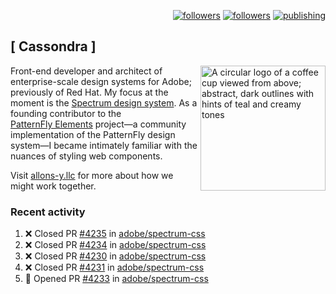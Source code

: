 <p align="right"><a rel="me" href="https://front-end.social/@castastrophe">
    <img alt="followers" title="Follow me on Mastodon" src="https://img.shields.io/mastodon/follow/109297102751309835?domain=https%3A%2F%2Ffront-end.social&label=Follow&logo=mastodon&logoColor=white&style=for-the-badge&labelColor=008080&color=006969"/></a>
  <a href="https://codepen.io/castastrophe/">
    <img alt="followers" title="Follow me on CodePen" src="https://img.shields.io/badge/23-1?color=640464&labelColor=7c007c&style=for-the-badge&logo=codepen&label=Follow"/></a>
<a href="https://castastrophe.medium.com/">
    <img alt="publishing" title="View articles on Medium" src="https://img.shields.io/badge/107-1?color=666&labelColor=444&label=subscribe&logo=medium&logoColor=white&style=for-the-badge"/></a>
</p>

## [&nbsp;Cassondra&nbsp;]

<img align="right" src="https://github-production-user-asset-6210df.s3.amazonaws.com/1840295/253016758-ba468774-1cd3-42c2-8f43-947b5eeb5edf.png" height="200" alt="A circular logo of a coffee cup viewed from above; abstract, dark outlines with hints of teal and creamy tones">

Front-end developer and architect of enterprise-scale design systems for Adobe; previously of Red Hat. My focus at the moment is the [Spectrum design system](https://github.com/adobe/spectrum-css). As a founding contributor to the [PatternFly&nbsp;Elements](https://github.com/patternfly/patternfly-elements) project&mdash;a community implementation of the PatternFly design system&mdash;I became intimately familiar with the nuances of styling web components.

Visit [allons-y.llc](http://allons-y.llc/) for more about how we might work together.

### Recent activity

<!--START_SECTION:activity-->
1. ❌ Closed PR [#4235](https://github.com/adobe/spectrum-css/pull/4235) in [adobe/spectrum-css](https://github.com/adobe/spectrum-css)
2. ❌ Closed PR [#4234](https://github.com/adobe/spectrum-css/pull/4234) in [adobe/spectrum-css](https://github.com/adobe/spectrum-css)
3. ❌ Closed PR [#4230](https://github.com/adobe/spectrum-css/pull/4230) in [adobe/spectrum-css](https://github.com/adobe/spectrum-css)
4. ❌ Closed PR [#4231](https://github.com/adobe/spectrum-css/pull/4231) in [adobe/spectrum-css](https://github.com/adobe/spectrum-css)
5. 💪 Opened PR [#4233](https://github.com/adobe/spectrum-css/pull/4233) in [adobe/spectrum-css](https://github.com/adobe/spectrum-css)
<!--END_SECTION:activity-->
